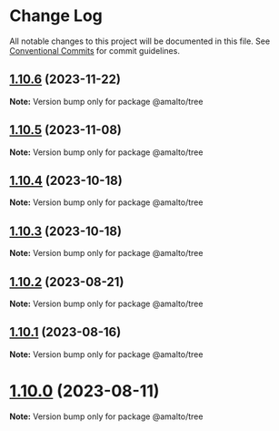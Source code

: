 # Change Log

All notable changes to this project will be documented in this file.
See [Conventional Commits](https://conventionalcommits.org) for commit guidelines.

## [1.10.6](https://github.com/amalto/platform6-ui-components/compare/@amalto/tree@1.10.5...@amalto/tree@1.10.6) (2023-11-22)

**Note:** Version bump only for package @amalto/tree

## [1.10.5](https://github.com/amalto/platform6-ui-components/compare/@amalto/tree@1.10.4...@amalto/tree@1.10.5) (2023-11-08)

**Note:** Version bump only for package @amalto/tree

## [1.10.4](https://github.com/amalto/platform6-ui-components/compare/@amalto/tree@1.10.3...@amalto/tree@1.10.4) (2023-10-18)

**Note:** Version bump only for package @amalto/tree

## [1.10.3](https://github.com/amalto/platform6-ui-components/compare/@amalto/tree@1.10.2...@amalto/tree@1.10.3) (2023-10-18)

**Note:** Version bump only for package @amalto/tree

## [1.10.2](https://github.com/amalto/platform6-ui-components/compare/@amalto/tree@1.10.1...@amalto/tree@1.10.2) (2023-08-21)

**Note:** Version bump only for package @amalto/tree

## [1.10.1](https://github.com/amalto/platform6-ui-components/compare/@amalto/tree@1.10.0...@amalto/tree@1.10.1) (2023-08-16)

**Note:** Version bump only for package @amalto/tree

# [1.10.0](https://github.com/amalto/platform6-ui-components/compare/@amalto/tree@1.9.88...@amalto/tree@1.10.0) (2023-08-11)

**Note:** Version bump only for package @amalto/tree
